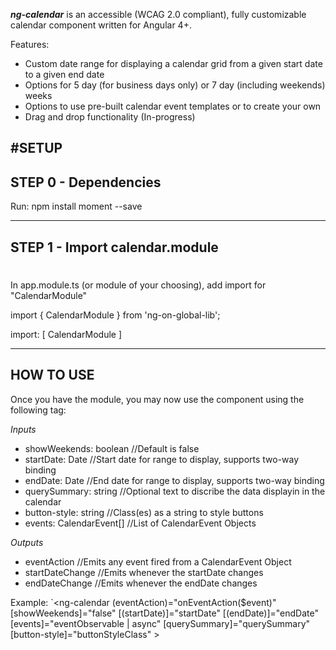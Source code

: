 
***ng-calendar*** is an accessible (WCAG 2.0 compliant), fully customizable calendar component written for Angular 4+. 

Features: 

- Custom date range for displaying a calendar grid from a given start date to a given end date
- Options for 5 day (for business days only) or 7 day (including weekends) weeks
- Options to use pre-built calendar event templates or to create your own 
- Drag and drop functionality (In-progress)


#SETUP
-------------------------
**STEP 0 - Dependencies**
-------------------------

Run: npm install moment --save

 
-------------------------
**STEP 1 - Import calendar.module**
-------------------------
#
In app.module.ts (or module of your choosing), add import for "CalendarModule" 

import { CalendarModule } from 'ng-on-global-lib';

import: [
    CalendarModule
]


-------------------------
**HOW TO USE**
-------------------------

Once you have the module, you may now use the component using the following tag: 
<ng-calendar></ng-calendar>

*Inputs*

- showWeekends: boolean       //Default is false
- startDate: Date             //Start date for range to display, supports two-way binding
- endDate: Date               //End date for range to display, supports two-way binding
- querySummary: string        //Optional text to discribe the data displayin in the calendar
- button-style: string        //Class(es) as a string to style buttons
- events: CalendarEvent[]     //List of CalendarEvent Objects


*Outputs*

- eventAction                 //Emits any event fired from a CalendarEvent Object
- startDateChange             //Emits whenever the startDate changes
- endDateChange               //Emits whenever the endDate changes



Example:
 `<ng-calendar 
    (eventAction)="onEventAction($event)" 
    [showWeekends]="false" 
    [(startDate)]="startDate"
    [(endDate)]="endDate" 
    [events]="eventObservable | async" 
    [querySummary]="querySummary" 
    [button-style]="buttonStyleClass"
    ></ng-calendar>
